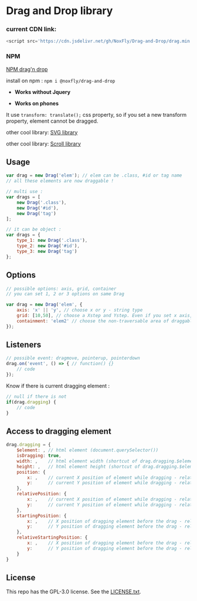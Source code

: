 # Drag and Drop library

### current CDN link:
```js
<script src='https://cdn.jsdelivr.net/gh/NoxFly/Drag-and-Drop/drag.min.js'></script>
```

### NPM

[NPM drag'n drop](https://www.npmjs.com/package/@noxfly/drag-and-drop)

install on npm : `npm i @noxfly/drag-and-drop`

* **Works without Jquery**

* **Works on phones**

It use `transform: translate();` css property, so if you set a new transform property, element cannot be dragged.

other cool library: [SVG library](http://github.com/NoxFly/SVG)

other cool library: [Scroll library](http://github.com/NoxFly/scroll)

## Usage

```js
var drag = new Drag('elem'); // elem can be .class, #id or tag name
// all these elements are now draggable !

// multi use :
var drags = [
    new Drag('.class'),
    new Drag('#id'),
    new Drag('tag')
];

// it can be object :
var drags = {
    type_1: new Drag('.class'),
    type_2: new Drag('#id'),
    type_3: new Drag('tag')
};
```

## Options

```js
// possible options: axis, grid, container
// you can set 1, 2 or 3 options on same Drag

var drag = new Drag('elem', {
    axis: 'x' || 'y', // choose x or y - string type
    grid: [10,50], // choose a Xstep and Ystep. Even if you set x axis, you must write Ystep - array type
    containment: 'elem2' // choose the non-traversable area of draggable elem - string type
});
```

## Listeners

```js
// possible event: dragmove, pointerup, pointerdown
drag.on('event', () => { // function() {}
    // code
});
```

Know if there is current dragging element :

```js
// null if there is not
if(drag.dragging) {
    // code
}
```

## Access to dragging element

```js
drag.dragging = {
    $element: , // html element (document.querySelector())
    isDragging: true,
    width: ,    // html element width (shortcut of drag.dragging.$element.getBoundingClientRect().width)
    height: ,   // html element height (shortcut of drag.dragging.$element.getBoundingClientRect().height)
    position: {
        x: ,    // current X position of element while dragging - relative to the page
        y:      // current Y position of element while dragging - relative to the page
    },
    relativePosition: {
        x: ,    // current X position of element while dragging - relative to the last drop position
        y:      // current Y position of element while dragging - relative to the last drop position
    },
    startingPosition: {
        x: ,    // X position of dragging element before the drag - relative to the page
        y:      // Y position of dragging element before the drag - relative to the page
    },
    relativeStartingPosition: {
        x: ,    // X position of dragging element before the drag - relative to the last drop position
        y:      // Y position of dragging element before the drag - relative to the last drop position
    }
}
```

## License

This repo has the GPL-3.0 license. See the [LICENSE.txt](https://github.com/NoxFly/Drag-and-Drop/blob/master/LICENSE.txt).